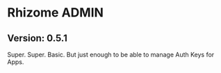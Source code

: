 # Rhizome ADMIN
## Version: 0.5.1

Super. Super. Basic. But just enough to be able to manage Auth Keys for Apps.
